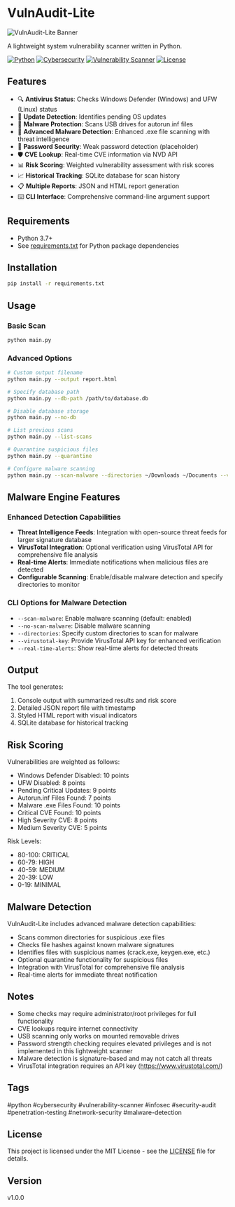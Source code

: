 # VulnAudit-Lite

![VulnAudit-Lite Banner](https://raw.githubusercontent.com/yourusername/VulnAudit-Lite/main/banner.png)

A lightweight system vulnerability scanner written in Python.

[![Python](https://img.shields.io/badge/python-3.7%2B-blue)](#python)
[![Cybersecurity](https://img.shields.io/badge/cybersecurity-security%20tool-orange)](#cybersecurity)
[![Vulnerability Scanner](https://img.shields.io/badge/vulnerability--scanner-infosec-brightgreen)](#vulnerability-scanner)
[![License](https://img.shields.io/badge/license-MIT-blue)](LICENSE)

## Features

- 🔍 **Antivirus Status**: Checks Windows Defender (Windows) and UFW (Linux) status
- 🔄 **Update Detection**: Identifies pending OS updates
- 🚫 **Malware Protection**: Scans USB drives for autorun.inf files
- 🦠 **Advanced Malware Detection**: Enhanced .exe file scanning with threat intelligence
- 🔐 **Password Security**: Weak password detection (placeholder)
- 🛡️ **CVE Lookup**: Real-time CVE information via NVD API
- 📊 **Risk Scoring**: Weighted vulnerability assessment with risk scores
- 📈 **Historical Tracking**: SQLite database for scan history
- 📋 **Multiple Reports**: JSON and HTML report generation
- ⌨️ **CLI Interface**: Comprehensive command-line argument support



## Requirements

- Python 3.7+
- See [requirements.txt](file:///c%3A/Users/mitti/Downloads/VulnAudit-Lite/requirements.txt) for Python package dependencies

## Installation

```bash
pip install -r requirements.txt
```

## Usage

### Basic Scan
```bash
python main.py
```

### Advanced Options
```bash
# Custom output filename
python main.py --output report.html

# Specify database path
python main.py --db-path /path/to/database.db

# Disable database storage
python main.py --no-db

# List previous scans
python main.py --list-scans

# Quarantine suspicious files
python main.py --quarantine

# Configure malware scanning
python main.py --scan-malware --directories ~/Downloads ~/Documents --virustotal-key YOUR_API_KEY --real-time-alerts
```

## Malware Engine Features

### Enhanced Detection Capabilities
- **Threat Intelligence Feeds**: Integration with open-source threat feeds for larger signature database
- **VirusTotal Integration**: Optional verification using VirusTotal API for comprehensive file analysis
- **Real-time Alerts**: Immediate notifications when malicious files are detected
- **Configurable Scanning**: Enable/disable malware detection and specify directories to monitor

### CLI Options for Malware Detection
- `--scan-malware`: Enable malware scanning (default: enabled)
- `--no-scan-malware`: Disable malware scanning
- `--directories`: Specify custom directories to scan for malware
- `--virustotal-key`: Provide VirusTotal API key for enhanced verification
- `--real-time-alerts`: Show real-time alerts for detected threats

## Output

The tool generates:
1. Console output with summarized results and risk score
2. Detailed JSON report file with timestamp
3. Styled HTML report with visual indicators
4. SQLite database for historical tracking

## Risk Scoring

Vulnerabilities are weighted as follows:
- Windows Defender Disabled: 10 points
- UFW Disabled: 8 points
- Pending Critical Updates: 9 points
- Autorun.inf Files Found: 7 points
- Malware .exe Files Found: 10 points
- Critical CVE Found: 10 points
- High Severity CVE: 8 points
- Medium Severity CVE: 5 points

Risk Levels:
- 80-100: CRITICAL
- 60-79: HIGH
- 40-59: MEDIUM
- 20-39: LOW
- 0-19: MINIMAL

## Malware Detection

VulnAudit-Lite includes advanced malware detection capabilities:
- Scans common directories for suspicious .exe files
- Checks file hashes against known malware signatures
- Identifies files with suspicious names (crack.exe, keygen.exe, etc.)
- Optional quarantine functionality for suspicious files
- Integration with VirusTotal for comprehensive file analysis
- Real-time alerts for immediate threat notification

## Notes

- Some checks may require administrator/root privileges for full functionality
- CVE lookups require internet connectivity
- USB scanning only works on mounted removable drives
- Password strength checking requires elevated privileges and is not implemented in this lightweight scanner
- Malware detection is signature-based and may not catch all threats
- VirusTotal integration requires an API key (https://www.virustotal.com/)

## Tags

#python #cybersecurity #vulnerability-scanner #infosec #security-audit #penetration-testing #network-security #malware-detection

## License

This project is licensed under the MIT License - see the [LICENSE](LICENSE) file for details.

## Version

v1.0.0
